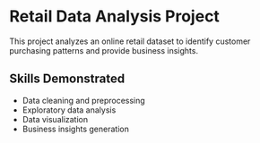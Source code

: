 # Retail Data Analysis Project

This project analyzes an online retail dataset to identify customer purchasing patterns and provide business insights.

## Skills Demonstrated
- Data cleaning and preprocessing
- Exploratory data analysis
- Data visualization
- Business insights generation
